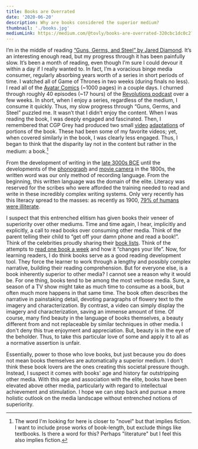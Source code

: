 ```yaml
---
title: Books are Overrated
date: '2020-06-20'
description: Why are books considered the superior medium?
thumbnail: './books.jpg'
mediumLink: https://medium.com/@tovly/books-are-overrated-320cbc1dc0c2?sk=b4de87694aee3bf62592ac4922baaf3d
---
```


I’m in the middle of reading [“Guns, Germs, and Steel” by Jared Diamond](https://www.goodreads.com/book/show/1842.Guns_Germs_and_Steel). It’s an interesting enough read, but my progress through it has been painfully slow. It’s been a month of reading, even though I’m sure I could devour it within a day if I really wanted to. In fact, I’m a voracious binge media consumer, regularly absorbing years worth of a series in short periods of time. I watched all of Game of Thrones in two weeks (during finals no less). I read all of the [Avatar Comics](<https://en.wikipedia.org/wiki/Avatar:_The_Last_Airbender_(comics)>) (~1000 pages) in a couple days. I churned through roughly 40 episodes (~17 hours) of the [Revolutions podcast](https://www.revolutionspodcast.com/) over a few weeks. In short, when I enjoy a series, regardless of the medium, I consume it quickly. Thus, my slow progress through “Guns, Germs, and Steel” puzzled me. It wasn’t that I didn’t enjoy the content. When I was reading the book, I was deeply engaged and fascinated. Then, I remembered that CGP Grey had produced two small [video](https://www.youtube.com/watch?v=JEYh5WACqEk) [adaptations](https://www.youtube.com/watch?v=wOmjnioNulo&t=1s) of portions of the book. These had been some of my favorite videos; yet, when covered similarly in the book, I was clearly less engaged. Thus, I began to think that the disparity lay not in the content but rather in the medium: a book.[^1]

From the development of writing in the [late 3000s BCE](https://www.britannica.com/topic/writing/Sumerian-writing) until the developments of the [phonograph](https://www.britannica.com/technology/phonograph) and [movie camera](https://en.wikipedia.org/wiki/History_of_film_technology) in the 1800s, the written word was our only method of recording language. From the beginning, this written language was the domain of the elite. Literacy was reserved for the scribes who were afforded the training needed to read and write in these incredibly complex writing systems. Only very recently has this literacy spread to the masses: as recently as 1900, [79% of humans were illiterate](https://ourworldindata.org/literacy#historical-change-in-literacy).

I suspect that this entrenched elitism has given books their veneer of superiority over other mediums. Time and time again, I hear, implicitly and explicitly, a call to read books over consuming other media. Think of the parent telling their child to “get off your damn phone and read a book!”. Think of the celebrities proudly sharing their [book lists](https://www.cnn.com/2019/12/28/politics/barack-obama-2019-favorite-books-list-trnd/index.html). Think of the attempts to [read one book a week](https://www.youtube.com/watch?v=r--wz576ke0) and how it “changes your life”. Now, for learning readers, I do think books serve as a good reading development tool. They force the learner to work through a lengthy and possibly complex narrative, building their reading comprehension. But for everyone else, is a book inherently superior to other media? I cannot see a reason why it would be. For one thing, books tend to be among the most verbose media. Sure, a season of a TV show might take as much time to consume as a book, but often much more happens in that same time. The book often describes the narrative in painstaking detail, devoting paragraphs of flowery text to the imagery and characterization. By contrast, a video can simply display the imagery and characterization, saving an immense amount of time. Of course, many find beauty in the language of books themselves, a beauty different from and not replaceable by similar techniques in other media. I don't deny this true enjoyment and appreciation. But, beauty is in the eye of the beholder. Thus, to take this particular love of some and apply it to all as a normative assertion is unfair.

Essentially, power to those who love books, but just because you do does not mean books themselves are automatically a superior medium. I don't think these book lovers are the ones creating this societal pressure though. Instead, I suspect it comes with books' age and history far outstripping other media. With this age and association with the elite, books have been elevated above other media, particularly with regard to intellectual achievement and stimulation. I hope we can step back and pursue a more holistic outlook on the media landscape without entrenched notions of superiority.

[^1]: The word I'm looking for here is closer to "novel" but that implies fiction. I want to include prose works of book-length, but exclude things like textbooks. Is there a word for this? Perhaps "literature" but I feel this also implies fiction.
